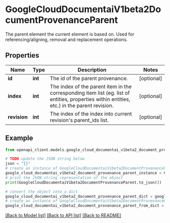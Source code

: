 # GoogleCloudDocumentaiV1beta2DocumentProvenanceParent

The parent element the current element is based on. Used for referencing/aligning, removal and replacement operations.

## Properties

Name | Type | Description | Notes
------------ | ------------- | ------------- | -------------
**id** | **int** | The id of the parent provenance. | [optional] 
**index** | **int** | The index of the parent item in the corresponding item list (eg. list of entities, properties within entities, etc.) in the parent revision. | [optional] 
**revision** | **int** | The index of the index into current revision&#39;s parent_ids list. | [optional] 

## Example

```python
from openapi_client.models.google_cloud_documentai_v1beta2_document_provenance_parent import GoogleCloudDocumentaiV1beta2DocumentProvenanceParent

# TODO update the JSON string below
json = "{}"
# create an instance of GoogleCloudDocumentaiV1beta2DocumentProvenanceParent from a JSON string
google_cloud_documentai_v1beta2_document_provenance_parent_instance = GoogleCloudDocumentaiV1beta2DocumentProvenanceParent.from_json(json)
# print the JSON string representation of the object
print(GoogleCloudDocumentaiV1beta2DocumentProvenanceParent.to_json())

# convert the object into a dict
google_cloud_documentai_v1beta2_document_provenance_parent_dict = google_cloud_documentai_v1beta2_document_provenance_parent_instance.to_dict()
# create an instance of GoogleCloudDocumentaiV1beta2DocumentProvenanceParent from a dict
google_cloud_documentai_v1beta2_document_provenance_parent_from_dict = GoogleCloudDocumentaiV1beta2DocumentProvenanceParent.from_dict(google_cloud_documentai_v1beta2_document_provenance_parent_dict)
```
[[Back to Model list]](../README.md#documentation-for-models) [[Back to API list]](../README.md#documentation-for-api-endpoints) [[Back to README]](../README.md)


